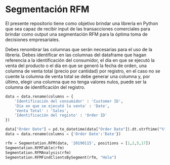 # **Segmentación RFM**
El presente repositorio tiene como objetivo brindar una librería en Python que sea capaz de recibir input de las transacciones comerciales para brindar como output una segmentación RFM para la óptima toma de decisiones empresariales.


Debes renombrar las columnas que serán necesarias para el uso de la librería.
Debes identificar en las columnas del dataframe que hagan referencia a la identificación del consumidor, el día en que se ejecutó la venta del producto o el día en que se generó la fecha de orden, una columna de venta total (precio por cantidad) por registro, en el caso no se cuente la columna de venta total se debe generar una columna y, por último, elegir una columna que no tenga valores nulos, puede ser la columna de identificación del registro.

```python
data = data.rename(columns = {
    'Identificación del consumidor' : 'Customer ID',
    'Día en que se ejecutó la venta' : 'Date',
    'Venta Total' : 'Sales',
    'Identificación del registo' : 'Order ID'
})
```

```python
data["Order Date"] = pd.to_datetime(data["Order Date"]).dt.strftime("%Y%m%d")
data = data.rename(columns = {'Order Date':'Date'})
```

```python
rfm = Segmentation.RFM(data, '20190115', positions = [1,2,5,17])
Segmentation.RFMTable(rfm)
Segmentation.RFMAnalysis(rfm)
Segmentation.RFMFindClientsBySegment(rfm, "Hola")
```